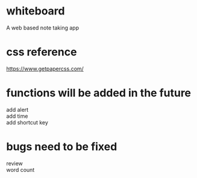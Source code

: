 # whiteboard
A web based note taking app

# css reference
https://www.getpapercss.com/

# functions will be added in the future
add alert  
add time  
add shortcut key  

# bugs need to be fixed
review  
word count  